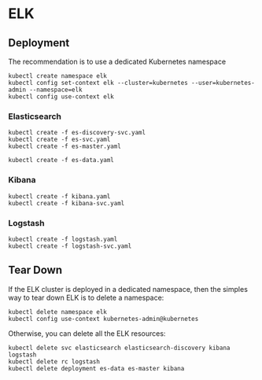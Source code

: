 # ELK

## Deployment

The recommendation is to use a dedicated Kubernetes namespace

    kubectl create namespace elk
    kubectl config set-context elk --cluster=kubernetes --user=kubernetes-admin --namespace=elk
    kubectl config use-context elk

### Elasticsearch

    kubectl create -f es-discovery-svc.yaml
    kubectl create -f es-svc.yaml
    kubectl create -f es-master.yaml

    kubectl create -f es-data.yaml

### Kibana

    kubectl create -f kibana.yaml
    kubectl create -f kibana-svc.yaml

### Logstash

    kubectl create -f logstash.yaml
    kubectl create -f logstash-svc.yaml

## Tear Down

If the ELK cluster is deployed in a dedicated namespace, then the simples way to tear down ELK is to delete a namespace:

    kubectl delete namespace elk
    kubectl config use-context kubernetes-admin@kubernetes

Otherwise, you can delete all the ELK resources:

    kubectl delete svc elasticsearch elasticsearch-discovery kibana logstash
    kubectl delete rc logstash
    kubectl delete deployment es-data es-master kibana

